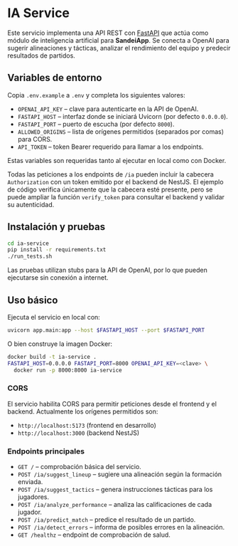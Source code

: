 # IA Service

Este servicio implementa una API REST con [FastAPI](https://fastapi.tiangolo.com/) que actúa como módulo de inteligencia artificial para **SandeiApp**. Se conecta a OpenAI para sugerir alineaciones y tácticas, analizar el rendimiento del equipo y predecir resultados de partidos.

## Variables de entorno

Copia `.env.example` a `.env` y completa los siguientes valores:

* `OPENAI_API_KEY` – clave para autenticarte en la API de OpenAI.
* `FASTAPI_HOST` – interfaz donde se iniciará Uvicorn (por defecto `0.0.0.0`).
* `FASTAPI_PORT` – puerto de escucha (por defecto `8000`).
* `ALLOWED_ORIGINS` – lista de orígenes permitidos (separados por comas) para CORS.
* `API_TOKEN` – token Bearer requerido para llamar a los endpoints.

Estas variables son requeridas tanto al ejecutar en local como con Docker.

Todas las peticiones a los endpoints de `/ia` pueden incluir la cabecera `Authorization` con un token emitido por el backend de NestJS. El ejemplo de código verifica únicamente que la cabecera esté presente, pero se puede ampliar la función `verify_token` para consultar el backend y validar su autenticidad.

## Instalación y pruebas

```bash
cd ia-service
pip install -r requirements.txt
./run_tests.sh
```

Las pruebas utilizan stubs para la API de OpenAI, por lo que pueden ejecutarse sin conexión a internet.

## Uso básico

Ejecuta el servicio en local con:

```bash
uvicorn app.main:app --host $FASTAPI_HOST --port $FASTAPI_PORT
```

O bien construye la imagen Docker:

```bash
docker build -t ia-service .
FASTAPI_HOST=0.0.0.0 FASTAPI_PORT=8000 OPENAI_API_KEY=<clave> \
  docker run -p 8000:8000 ia-service
```

### CORS

El servicio habilita CORS para permitir peticiones desde el frontend y el backend.
Actualmente los orígenes permitidos son:

* `http://localhost:5173` (frontend en desarrollo)
* `http://localhost:3000` (backend NestJS)

### Endpoints principales

* `GET /` – comprobación básica del servicio.
* `POST /ia/suggest_lineup` – sugiere una alineación según la formación enviada.
* `POST /ia/suggest_tactics` – genera instrucciones tácticas para los jugadores.
* `POST /ia/analyze_performance` – analiza las calificaciones de cada jugador.
* `POST /ia/predict_match` – predice el resultado de un partido.
* `POST /ia/detect_errors` – informa de posibles errores en la alineación.
* `GET /healthz` – endpoint de comprobación de salud.

